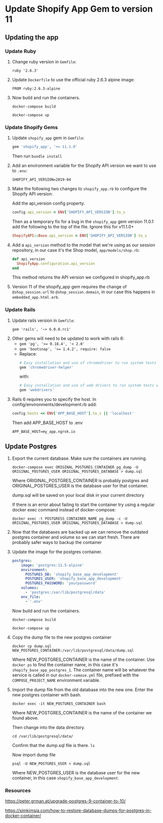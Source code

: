 # Update Shopify App Gem to version 11

## Updating the app

### Update Ruby

1. Change ruby version in `Gemfile`:
    ```
    ruby '2.6.3'
    ```
2. Update `Dockerfile` to use the official ruby 2.6.3 alpine image:
    ```
    FROM ruby:2.6.3-alpine
    ```
3.  Now build and run the containers.
    ```
    docker-compose build
    ```
    ```
    docker-compose up
    ```

### Update Shopify Gems

1. Update `shopify_app` gem in `Gemfile`:
    ```Ruby
    gem 'shopify_app', '>= 11.1.0'
    ```
    Then run `bundle install`
2. Add an environment variable for the Shopify API version we want to use to `.env`:
    ```
    SHOPIFY_API_VERSION=2019-04
    ```
3. Make the following two changes to `shopify_app.rb` to configure the Shopify API version:
    
    Add the api_version config property.
    ```ruby
    config.api_version = ENV['SHOPIFY_API_VERSION'].to_s
    ```

    Then as a temporary fix for a bug in the `shopify_app` gem version 11.0.1 add the following to the top of the file. Ignore this for v11.1.0+
    ```ruby
    ShopifyAPI::Base.api_version = ENV['SHOPIFY_API_VERSION'].to_s
    ```
4. Add a `api_version` method to the model that we're using as our session repository, in our case it's the Shop model, `app/models/shop.rb`:

    ```ruby
    def api_version
      ShopifyApp.configuration.api_version
    end
    ```
    This method returns the API version we configured in shopify_app.rb
5. Version 11 of the shopify_app gem requires the change of `@shop_session.url` to `@shop_session.domain`, in our case this happens in `embedded_app.html.erb`.

### Update Rails

1. Update rails version in `Gemfile`:
    ```
    gem 'rails', '~> 6.0.0.rc1'
    ```
2. Other gems will need to be updated to work with rails 6:
    - `gem 'pg', '>= 0.18.4', '< 2.0'`
    - `gem 'bootsnap', '>= 1.4.2', require: false`
    - Replace:
      ```ruby
      # Easy installation and use of chromedriver to run system tests with Chrome
      gem 'chromedriver-helper'
      ```
      with:
      ```ruby
      # Easy installation and use of web drivers to run system tests with browsers
      gem 'webdrivers'
      ```
3. Rails 6 requires you to specify the host. In config/environments/development.rb add:
    ```ruby
    config.hosts << ENV['APP_BASE_HOST'].to_s || 'localhost'
    ```
    Then add APP_BASE_HOST to .env
    ```
    APP_BASE_HOST=my_app.ngrok.io
    ```





## Update Postgres

1. Export the current database. Make sure the containers are running.
    ```
    docker-compose exec ORIGINAL_POSTGRES_CONTAINER pg_dump -U ORIGINAL_POSTGRES_USER ORIGINAL_POSTGRES_DATABASE > dump.sql
    ```
    Where ORIGINAL_POSTGRES_CONTAINER is probably postgres and ORIGINAL_POSTGRES_USER is the database user for that container.

    dump.sql will be saved on your local disk in your current directory

    If there is an error about failing to start the container try using a regular docker exec command instead of docker-compose:
    ```
    docker exec -t POSTGRESS_CONTAINER_NAME pg_dump -c -U ORIGINAL_POSTGRES_USER ORIGINAL_POSTGRES_DATABASE > dump.sql
    ```
2. Now that the databases are backed up we can remove the outdated postgres container and volume so we can start fresh.
    There are probably safer ways to backup the container
3. Update the image for the postgres container.
    ```yml
    postgres:
        image: 'postgres:11.5-alpine'
        environment:
          POSTGRES_DB: 'shopify_base_app_development'
          POSTGRES_USER: 'shopify_base_app_development'
          POSTGRES_PASSWORD: 'yourpassword'
        volumes:
          - 'postgres:/var/lib/postgresql/data'
        env_file:
          - '.env'
    ```
    Now build and run the containers.
    ```
    docker-compose build
    ```
    ```
    docker-compose up
    ```
4. Copy the dump file to the new postgres container
    ```
    docker cp dump.sql NEW_POSTGRES_CONTAINER:/var/lib/postgresql/data/dump.sql
    ```
    Where NEW_POSTGRES_CONTAINER is the name of the container. Use `docker ps` to find the container name, in this case it's `shopify_base_app_postgres_1`. The container name will be whatever the service is called in our `docker-comose.yml` file, prefixed with the `COMPOSE_PROJECT_NAME` environment variable.
5. Import the dump file from the old database into the new one.
    Enter the new postgres container with bash.
    ```
    docker exec -it NEW_POSTGRES_CONTAINER bash
    ```
    Where NEW_POSTGRES_CONTAINER is the name of the container we found above.
    
    Then change into the data directory.
    ```
    cd /var/lib/postgresql/data/
    ```
    Confirm that the dump.sql file is there. `ls`

    Now import dump file
    ```
    psql -U NEW_POSTGRES_USER < dump.sql
    ```
    Where NEW_POSTGRES_USER is the database user for the new container, in this case `shopify_base_app_development`.

### Resources
https://peter.grman.at/upgrade-postgres-9-container-to-10/

https://simkimsia.com/how-to-restore-database-dumps-for-postgres-in-docker-container/
